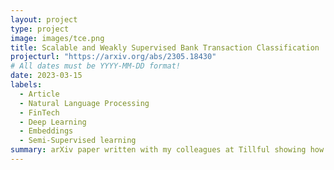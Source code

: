 ```yaml
---
layout: project
type: project
image: images/tce.png
title: Scalable and Weakly Supervised Bank Transaction Classification
projecturl: "https://arxiv.org/abs/2305.18430"
# All dates must be YYYY-MM-DD format!
date: 2023-03-15
labels:
  - Article
  - Natural Language Processing
  - FinTech
  - Deep Learning
  - Embeddings
  - Semi-Supervised learning
summary: arXiv paper written with my colleagues at Tillful showing how we tackled the challenge of categorizing bank transactions utilizing weak supervision, natural language processing, and deep neural network techniques.
---
```


